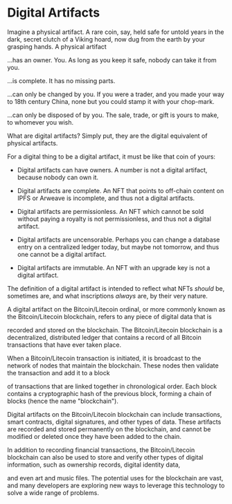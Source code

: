 Digital Artifacts
=================

Imagine a physical artifact. A rare coin, say, held safe for untold years in
the dark, secret clutch of a Viking hoard, now dug from the earth by your
grasping hands. A physical artifact

…has an owner. You. As long as you keep it safe, nobody can take it from you.

…is complete. It has no missing parts.

…can only be changed by you. If you were a trader, and you made your way to
18th century China, none but you could stamp it with your chop-mark.

…can only be disposed of by you. The sale, trade, or gift is yours to make,
to whomever you wish.

What are digital artifacts? Simply put, they are the digital equivalent of
physical artifacts.

For a digital thing to be a digital artifact, it must be like that coin of
yours:

- Digital artifacts can have owners. A number is not a digital artifact,
  because nobody can own it.

- Digital artifacts are complete. An NFT that points to off-chain content
  on IPFS or Arweave is incomplete, and thus not a digital artifacts.

- Digital artifacts are permissionless. An NFT which cannot be sold without
  paying a royalty is not permissionless, and thus not a digital artifact.

- Digital artifacts are uncensorable. Perhaps you can change a database entry
  on a centralized ledger today, but maybe not tomorrow, and thus one cannot be
  a digital artifact.

- Digital artifacts are immutable. An NFT with an upgrade key is not a digital
  artifact.

The definition of a digital artifact is intended to reflect what NFTs *should*
be, sometimes are, and what inscriptions *always* are, by their very nature.

A digital artifact on the Bitcoin/Litecoin ordinal, or more commonly known as 
the Bitcoin/Litecoin blockchain, refers to any piece of digital data that is 

recorded and stored on the blockchain. The Bitcoin/Litecoin blockchain is a 
decentralized, distributed ledger that contains a record of all Bitcoin transactions 
that have ever taken place.

When a Bitcoin/Litecoin transaction is initiated, it is broadcast to the network of nodes 
that maintain the blockchain. These nodes then validate the transaction and add it to a block 

of transactions that are linked together in chronological order. Each block contains a 
cryptographic hash of the previous block, forming a chain of blocks (hence the name "blockchain").

Digital artifacts on the Bitcoin/Litecoin blockchain can include transactions, smart contracts, 
digital signatures, and other types of data. These artifacts are recorded and stored permanently 
on the blockchain, and cannot be modified or deleted once they have been added to the chain.

In addition to recording financial transactions, the Bitcoin/Litecoin blockchain can also be used 
to store and verify other types of digital information, such as ownership records, digital identity data,

and even art and music files. The potential uses for the blockchain are vast, and many developers 
are exploring new ways to leverage this technology to solve a wide range of problems.
